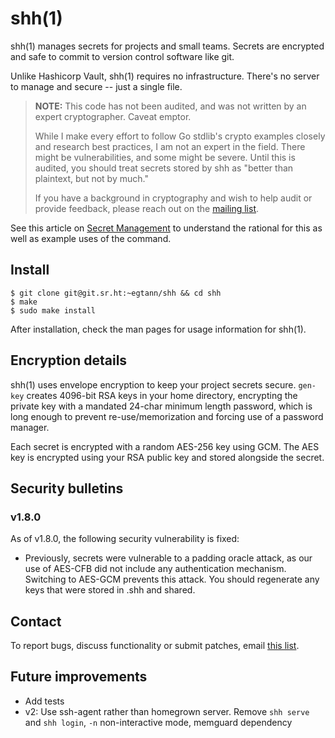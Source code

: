 # shh(1)

shh(1) manages secrets for projects and small teams. Secrets are encrypted and
safe to commit to version control software like git.

Unlike Hashicorp Vault, shh(1) requires no infrastructure. There's no server to
manage and secure -- just a single file.

> **NOTE:** This code has not been audited, and was not written by an expert
> cryptographer. Caveat emptor.
>
> While I make every effort to follow Go stdlib's crypto examples closely and
> research best practices, I am not an expert in the field. There might be
> vulnerabilities, and some might be severe. Until this is audited, you should
> treat secrets stored by shh as "better than plaintext, but not by much."
>
> If you have a background in cryptography and wish to help audit or provide
> feedback, please reach out on the [mailing
> list](mailto:~egtann/shh@lists.sr.ht).

See this article on [Secret
Management](https://www.egt.run/~egtann/better-secret-management) to understand
the rational for this as well as example uses of the command.

## Install

```
$ git clone git@git.sr.ht:~egtann/shh && cd shh
$ make
$ sudo make install
```

After installation, check the man pages for usage information for shh(1).

## Encryption details

shh(1) uses envelope encryption to keep your project secrets secure. `gen-key`
creates 4096-bit RSA keys in your home directory, encrypting the private key
with a mandated 24-char minimum length password, which is long enough to
prevent re-use/memorization and forcing use of a password manager.

Each secret is encrypted with a random AES-256 key using GCM. The AES key is
encrypted using your RSA public key and stored alongside the secret.

## Security bulletins

### v1.8.0

As of v1.8.0, the following security vulnerability is fixed:

- Previously, secrets were vulnerable to a padding oracle attack, as our use of
  AES-CFB did not include any authentication mechanism. Switching to AES-GCM
  prevents this attack. You should regenerate any keys that were stored in .shh
  and shared.

## Contact

To report bugs, discuss functionality or submit patches, email [this
list](mailto:~egtann/all@lists.sr.ht).

## Future improvements

- Add tests
- v2: Use ssh-agent rather than homegrown server. Remove `shh serve` and `shh
  login`, `-n` non-interactive mode, memguard dependency
